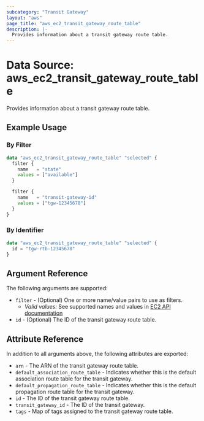 ```yaml
---
subcategory: "Transit Gateway"
layout: "aws"
page_title: "aws_ec2_transit_gateway_route_table"
description: |-
  Provides information about a transit gateway route table.
---
```


[describe-tgw-rtb]: https://docs.cloud.croc.ru/en/api/ec2/transit_gateways/DescribeTransitGatewayRouteTables.html

# Data Source: aws_ec2_transit_gateway_route_table

Provides information about a transit gateway route table.

## Example Usage

### By Filter

```terraform
data "aws_ec2_transit_gateway_route_table" "selected" {
  filter {
    name   = "state"
    values = ["available"]
  }

  filter {
    name   = "transit-gateway-id"
    values = ["tgw-12345678"]
  }
}
```

### By Identifier

```terraform
data "aws_ec2_transit_gateway_route_table" "selected" {
  id = "tgw-rtb-12345678"
}
```

## Argument Reference

The following arguments are supported:

* `filter` - (Optional) One or more name/value pairs to use as filters.
    * _Valid values:_ See supported names and values in [EC2 API documentation][describe-tgw-rtb]
* `id` - (Optional) The ID of the transit gateway route table.

## Attribute Reference

In addition to all arguments above, the following attributes are exported:

* `arn` - The ARN of the transit gateway route table.
* `default_association_route_table` - Indicates whether this is the default association route table for the transit gateway.
* `default_propagation_route_table` - Indicates whether this is the default propagation route table for the transit gateway.
* `id` - The ID of the transit gateway route table.
* `transit_gateway_id` - The ID of the transit gateway.
* `tags` - Map of tags assigned to the transit gateway route table.
